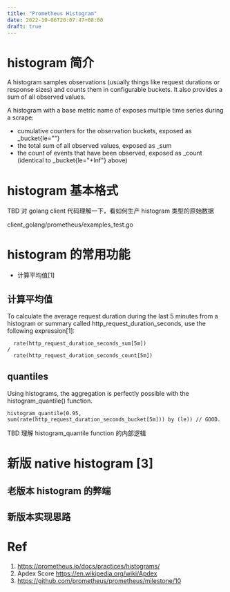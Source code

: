 ```yaml
---
title: "Prometheus Histogram"
date: 2022-10-06T20:07:47+08:00
draft: true
---
```


# histogram 简介

A histogram samples observations (usually things like request durations or response sizes) and counts them in configurable buckets. It also provides a sum of all observed values.

A histogram with a base metric name of <basename> exposes multiple time series during a scrape:

- cumulative counters for the observation buckets, exposed as <basename>_bucket{le="<upper inclusive bound>"}
- the total sum of all observed values, exposed as <basename>_sum
- the count of events that have been observed, exposed as <basename>_count (identical to <basename>_bucket{le="+Inf"} above)

# histogram 基本格式

TBD 对 golang client 代码理解一下，看如何生产 histogram 类型的原始数据

client_golang/prometheus/examples_test.go

# histogram 的常用功能

- 计算平均值[1]

## 计算平均值

To calculate the average request duration during the last 5 minutes from a histogram or summary called http_request_duration_seconds, use the following expression[1]:
```
  rate(http_request_duration_seconds_sum[5m])
/
  rate(http_request_duration_seconds_count[5m])

```

## quantiles

Using histograms, the aggregation is perfectly possible with the histogram_quantile() function.
```
histogram_quantile(0.95, sum(rate(http_request_duration_seconds_bucket[5m])) by (le)) // GOOD.
```

TBD 理解 histogram_quantile function 的内部逻辑

# 新版 native histogram [3]

## 老版本 histogram 的弊端

## 新版本实现思路

# Ref
1. https://prometheus.io/docs/practices/histograms/
2. Apdex Score https://en.wikipedia.org/wiki/Apdex
3. https://github.com/prometheus/prometheus/milestone/10